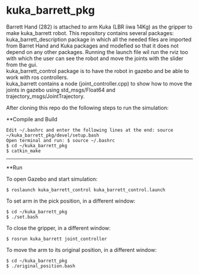# kuka_barrett_pkg
Barrett Hand (282) is attached to arm Kuka (LBR iiwa 14Kg) as the gripper to make kuka_barrett robot. This repository contains several packages:  
kuka_barrett_description package in which all the needed files are imported from Barret Hand and Kuka packages and modefied so that it does not depend on any other packages. Running the launch file wil run the rviz too with which the user can see the robot and move the joints with the slider from the gui.   
kuka_barrett_control package is to have the robot in gazebo and be able to work with ros controllers.  
kuka_barrett contains a node (joint_controller.cpp) to show how to move the joints in gazebo using std_msgs/Float64 and trajectory_msgs/JointTrajectory.


After cloning this repo do the following steps to run the simulation:

**Compile and Build

    Edit ~/.bashrc and enter the following lines at the end: source ~/kuka_barrett_pkg/devel/setup.bash
    Open terminal and run: $ source ~/.bashrc
    $ cd ~/kuka_barrett_pkg
    $ catkin_make

---

**Run

To open Gazebo and start simulation:

    $ roslaunch kuka_barrett_control kuka_barrett_control.launch 

To set arm in the pick position, in a different window:

    $ cd ~/kuka_barrett_pkg
    $ ./set.bash

To close the gripper, in a different window:

    $ rosrun kuka_barrett joint_controller

To move the arm to its original position, in a different window:


    $ cd ~/kuka_barrett_pkg
    $ ./original_position.bash



